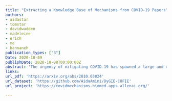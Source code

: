 ```yaml
---
title: "Extracting a Knowledge Base of Mechanisms from COVID-19 Papers"
authors:
- aidastar
- tomstar
- davidwadden
- madeleine
- erich
- me
- hannaneh
publication_types: ["3"]
Date: 2020-10-09
publishDate: 2020-10-08T00:00:00Z
abstract: 'The urgency of mitigating COVID-19 has spawned a large and diverse body of scientific literature that is challenging for researchers to navigate. This explosion of information has stimulated interest in automated tools to help identify useful knowledge. We have pursued the use of methods for extracting diverse forms of mechanism relations from the natural language of scientific papers. We seek to identify concepts in COVID-19 and related literature which represent activities, functions, associations and causal relations, ranging from cellular processes to economic impacts. We formulate a broad, coarse-grained schema targeting mechanism relations between open, free-form entities. Our approach strikes a balance between expressivity and breadth that supports generalization across diverse concepts. We curate a dataset of scientific papers annotated according to our novel schema. Using an information extraction model trained on this new corpus, we construct a knowledge base (KB) of 2M mechanism relations, which we make publicly available. Our model is able to extract relations at an F1 at least twice that of baselines such as open IE or related scientific IE systems. We conduct experiments examining the ability of our system to retrieve relevant information on viral mechanisms of action, and on applications of AI to COVID-19 research. In both cases, our system identifies relevant information from our automatically-constructed knowledge base with high precision.'
links:
url_pdf: 'https://arxiv.org/abs/2010.03824'
url_dataset: 'https://github.com/AidaAmini/DyGIE-COFIE'
url_project: 'https://covidmechanisms-biomed.apps.allenai.org/'

---
```

